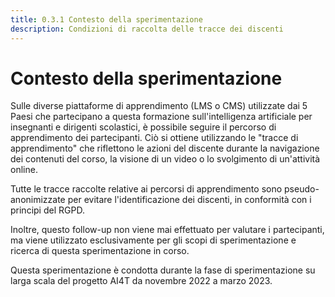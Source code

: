 ```yaml
---
title: 0.3.1 Contesto della sperimentazione
description: Condizioni di raccolta delle tracce dei discenti
---
```

# Contesto della sperimentazione
Sulle diverse piattaforme di apprendimento (LMS o CMS) utilizzate dai 5 Paesi che partecipano a questa formazione sull'intelligenza artificiale per insegnanti e dirigenti scolastici, è possibile seguire il percorso di apprendimento dei partecipanti. Ciò si ottiene utilizzando le "tracce di apprendimento" che riflettono le azioni del discente durante la navigazione dei contenuti del corso, la visione di un video o lo svolgimento di un'attività online.

Tutte le tracce raccolte relative ai percorsi di apprendimento sono pseudo-anonimizzate per evitare l'identificazione dei discenti, in conformità con i principi del RGPD.

Inoltre, questo follow-up non viene mai effettuato per valutare i partecipanti, ma viene utilizzato esclusivamente per gli scopi di sperimentazione e ricerca di questa sperimentazione in corso.

Questa sperimentazione è condotta durante la fase di sperimentazione su larga scala del progetto AI4T da novembre 2022 a marzo 2023.
